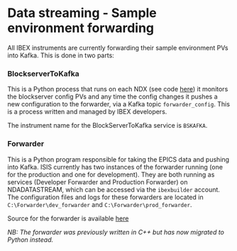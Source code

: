 # Data streaming - Sample environment forwarding

All IBEX instruments are currently forwarding their sample environment PVs into Kafka. This is done in two parts:

### BlockserverToKafka
This is a Python process that runs on each NDX (see code [here](https://github.com/ISISComputingGroup/EPICS-inst_servers/tree/master/BlockServerToKafka)) it monitors the blockserver config PVs and any time the config changes it pushes a new configuration to the forwarder, via a Kafka topic `forwarder_config`. This is a process written and managed by IBEX developers.

The instrument name for the BlockServerToKafka service is `BSKAFKA`. 

### Forwarder
This is a Python program responsible for taking the EPICS data and pushing into Kafka. ISIS currently has two instances of the forwarder running (one for the production and one for development). They are both running as services (Developer Forwarder and Production Forwarder) on NDADATASTREAM, which can be accessed via the `ibexbuilder` account. The configuration files and logs for these forwarders are located in `C:\Forwarder\dev_forwarder` and `C:\Forwarder\prod_forwarder`.

Source for the forwarder is available [here](github.com/ess-dmsc/forwarder)

_NB: The forwarder was previously written in C++ but has now migrated to Python instead._